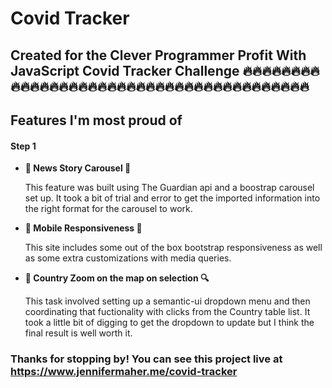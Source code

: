 # Covid Tracker

Created for the Clever Programmer Profit With JavaScript Covid Tracker Challenge
🔥🔥🔥🔥🔥🔥🔥🔥🔥🔥🔥🔥🔥🔥🔥🔥🔥🔥🔥🔥🔥🔥🔥🔥🔥🔥🔥🔥🔥🔥🔥🔥🔥🔥🔥🔥🔥🔥🔥
---

## Features I'm most proud of

#### Step 1

* **🎠 News Story Carousel 🎠**

    This feature was built using The Guardian api and a boostrap carousel set up. It took a bit of trial and error to get the imported information into the right format for the carousel to work.

* **📱 Mobile Responsiveness 📱**

    This site includes some out of the box bootstrap responsiveness as well as some extra customizations with media queries.

* **🔎 Country Zoom on the map on selection 🔍**

    This task involved setting up a semantic-ui dropdown menu and then coordinating that fuctionality with clicks from the Country table list. It took a little bit of digging to get the dropdown to update but I think the final result is well worth it.

### Thanks for stopping by! You can see this project live at https://www.jennifermaher.me/covid-tracker



